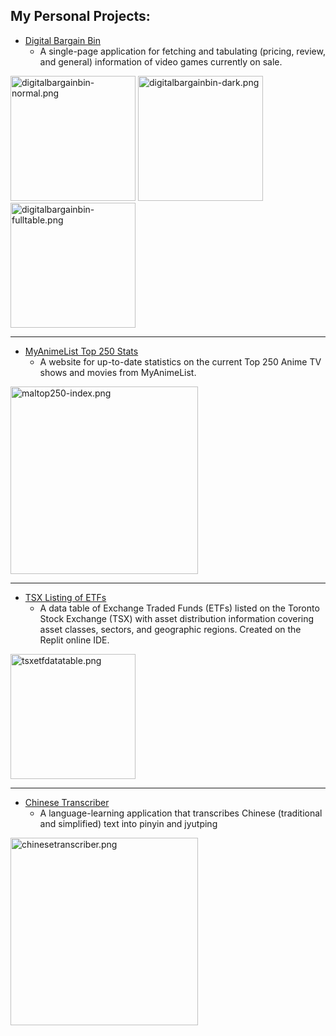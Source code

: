 ## My Personal Projects:
- [Digital Bargain Bin](https://digitalbargainbin.vercel.app/)
  - A single-page application for fetching and tabulating (pricing, review, and general) information of video games currently on sale.

<p float="left">
  <img src="https://i.postimg.cc/7wbSmc26/digitalbargainbin-normal.png" alt="digitalbargainbin-normal.png" width="200"/>
  <img src="https://i.postimg.cc/2mkQB3jn/digitalbargainbin-dark.png" alt="digitalbargainbin-dark.png" width="200"/>
  <img src="https://i.postimg.cc/Ykd1NkjZ/digitalbargainbin-fulltable.png" alt="digitalbargainbin-fulltable.png" width="200"/>
</p>
<hr />
  
- [MyAnimeList Top 250 Stats](https://maltop250.vercel.app/)
  - A website for up-to-date statistics on the current Top 250 Anime TV shows and movies from MyAnimeList.

<p float="left">
  <img src="https://i.postimg.cc/mLtxBMJh/screencapture-maltop250-vercel-app-2021-06-29-15-48-18.png" alt="maltop250-index.png" width="300"/>
</p>
<hr />

- [TSX Listing of ETFs](https://tsxetfdatatable.aquan8.repl.co/)
  - A data table of Exchange Traded Funds (ETFs) listed on the Toronto Stock Exchange (TSX) with asset distribution information covering asset classes, sectors, and geographic regions. Created on the Replit online IDE. 

<p float="left">
  <img src="https://i.postimg.cc/196c9Yj5/tsxetfdatatable.png" alt="tsxetfdatatable.png" width="200"/>
</p>
<hr />

- [Chinese Transcriber](https://chinese-transcriber.up.railway.app/)
  - A language-learning application that transcribes Chinese (traditional and simplified) text into pinyin and jyutping

<p float="left">
  <img src="https://i.postimg.cc/5bJXTRT1/chinesetranscriber.png" alt="chinesetranscriber.png" width="300"/>
</p>


<!---
AlexQ0807/AlexQ0807 is a ✨ special ✨ repository because its `README.md` (this file) appears on your GitHub profile.
You can click the Preview link to take a look at your changes.
--->
